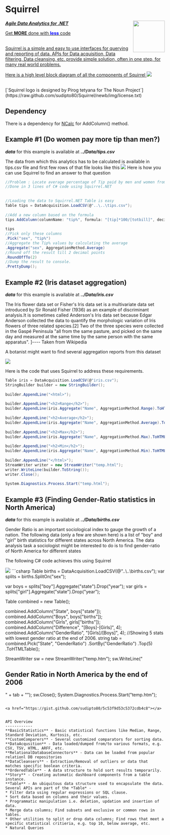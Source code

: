 
Squirrel
====
<a href="Squirrel"><img src="https://raw.github.com/sudipto80/Squirrel/newb/img/icon_26718.png" align="right" height="100" width="100" />
***Agile Data Analytics for .NET*** </br>


Get **MORE** done with <font color='Blue'>**less**</font> code</br>
</br>
<p>
Squirrel is a simple and easy to use interfaces for querying and reporting of data. APIs for Data acquisition, Data filtering, Data cleansing, etc. provide simple solution, often in one step, for many real world problems.
</p>
<p>
Here is a high level block diagram of all the components of Squirrel
<img src="http://gifyu.com/images/blocks.png" border="0"/>
</p>
</a></br>[`Squirrel logo is designed by Pirog tetyana for The Noun Project`](https://raw.github.com/sudipto80/Squirrel/newb/img/license.txt)

Dependency
----
There is a dependency for [NCalc](https://ncalc.codeplex.com/) for AddColumn() method. 

Example #1 (Do women pay more tip than men?)
------
***data*** for this example is available at ***../Data/tips.csv***

The data from which this analytics has to be calculated is available in tips.csv file and first few rows of that file looks like this 
<img src="http://gifyu.com/images/tips.gif" border="0">
Here is how you can use Squirrel to find an answer to that question
<!--<img src="http://gifyu.com/images/tips_final.gif"/>-->
```csharp
//Problem : Locate average percentage of Tip paid by men and women from tips.csv
//Done in 3 lines of C# code using Squirrel.NET
 
 
//Loading the data to Squirrel.NET Table is easy
Table tips = DataAcquisition.LoadCSV(@"..\..\tips.csv");
 
//Add a new column based on the formula
tips.AddColumn(columnName: "tip%", formula: "[tip]*100/[totbill]", decimalDigits: 3);
 
tips
//Pick only these columns
.Pick("sex", "tip%")
//Aggregate the Tip% values by calculating the average
.Aggregate("sex", AggregationMethod.Average)
//Round off the result till 2 decimal points
.RoundOffTo(2)
//Dump the result to console.
.PrettyDump(); 
```

Example #2 (Iris dataset aggregation)
-----
***data*** for this example is available at ***../Data/iris.csv***

<p> The Iris flower data set or Fisher's Iris data set is a multivariate data set introduced by Sir Ronald Fisher (1936) as an example of discriminant analysis.It is sometimes called Anderson's Iris data set because Edgar Anderson collected the data to quantify the morphologic variation of Iris flowers of three related species.[2] Two of the three species were collected in the Gaspé Peninsula "all from the same pasture, and picked on the same day and measured at the same time by the same person with the same apparatus". ]---- Taken from Wikipedia </p>

<p>A botanist might want to find several aggregation reports from this dataset</p>


<img src="http://gifyu.com/images/iris.gif" border="0">

Here is the code that uses Squirrel to address these requirements.
```csharp
Table iris = DataAcquisition.LoadCSV(@"iris.csv");
StringBuilder builder = new StringBuilder();
 
builder.AppendLine("<html>");
 
builder.AppendLine("<h2>Range</h2>");
builder.AppendLine(iris.Aggregate("Name", AggregationMethod.Range).ToHTMLTable());
 
builder.AppendLine("<h2>Average</h2>");
builder.AppendLine(iris.Aggregate("Name", AggregationMethod.Average).ToHTMLTable());
 
builder.AppendLine("<h2>Max</h2>");
builder.AppendLine(iris.Aggregate("Name", AggregationMethod.Max).ToHTMLTable());
 
builder.AppendLine("<h2>Min</h2>");
builder.AppendLine(iris.Aggregate("Name", AggregationMethod.Min).ToHTMLTable());
 
builder.AppendLine("</html>");
StreamWriter writer = new StreamWriter("temp.html");
writer.WriteLine(builder.ToString());
writer.Close();
 
System.Diagnostics.Process.Start("temp.html"); 
```

Example #3 (Finding Gender-Ratio statistics in North America)
----
***data*** for this example is available at ***../Data/births.csv***

<p>Gender Ratio is an important sociological index to gauge the growth of a nation. The following data (only a few are shown here) is a list of "boy" and "girl" birth statistics for different states across North America. The data analysis task a sociologist might be interested to do is to find gender-ratio of North America for different states</p>

<p>The following C# code achieves this using Squirrel</p>
<img src="http://gifyu.com/images/births.gif" border="0">
```csharp
 Table births = DataAcquisition.LoadCSV(@"..\..\births.csv");
var splits = births.SplitOn("sex");
 
var boys = splits["boy"].Aggregate("state").Drop("year");
var girls = splits["girl"].Aggregate("state").Drop("year");
 
Table combined = new Table();
 
combined.AddColumn("State", boys["state"]);
combined.AddColumn("Boys", boys["births"]);
combined.AddColumn("Girls", girls["births"]);
combined.AddColumn("Difference", "[Boys]-[Girls]", 4);
combined.AddColumn("GenderRatio", "[Girls]/[Boys]", 4);
//Showing 5 stats with lowest gender ratio at the end of 2006.
string tab = combined.Pick("State", "GenderRatio")
.SortBy("GenderRatio")
.Top(5)
.ToHTMLTable();
 
StreamWriter sw = new StreamWriter("temp.htm");
sw.WriteLine("<html><h2>Gender Ratio in North America by the end of 2006</h2>" + tab + "</html>");
sw.Close();
System.Diagnostics.Process.Start("temp.htm"); 
```

<a href="https://gist.github.com/sudipto80/5c53f9d53c5372cdb4c8"></a>


API Overview
------------
**BasicStatistics** - Basic statistical functions like Median, Range, Standard Deviation, Kurtosis, etc.
**CustomComparers** - Several customized comparators for sorting data.
**DataAcqusition** - Data loaded/dumped from/to various formats, e.g. CSV, TSV, HTML, ARFF, etc.
**RelationalDatabaseConnectors** - Data can be loaded from popular relationl DB repositories
**DataCleansers** - Extraction/Removal of outliers or data that matches specific boolean criteria.
**OrderedTable** - A data structure to hold sort results temporarily.
**Story** - Creating automatic dashboard components from a table instance. 
**Table** - An ubiquitous data structure used to encapsulate the data. Several APIs are part of the *Table* -
* Filter data using regular expressions or SQL clause.
* Sort data based on columns and their values.
* Programmatic manipulation i.e. deletion, updation and insertion of data.
* Merge data columns; Find subsets and exclusive or common rows in tables.
* Other utilities to split or drop data columns; Find rows that meet a specific statistical critieria, e.g. top 10, below average, etc.
* Natural Queries
